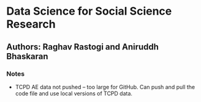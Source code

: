 # Data Science for Social Science Research

## Authors: Raghav Rastogi and Aniruddh Bhaskaran

### Notes

- TCPD AE data not pushed – too large for GitHub. Can push and pull the code file and use local versions of TCPD data.
